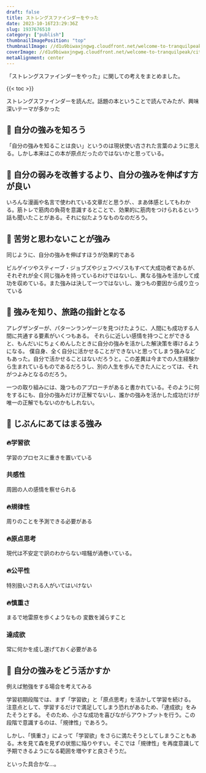 ```yaml
---
draft: false
title: ストレングスファインダーをやった
date: 2023-10-16T23:29:36Z
slug: 1937676510
category: ["publish"]
thumbnailImagePosition: "top"
thumbnailImage: //d1u9biwaxjngwg.cloudfront.net/welcome-to-tranquilpeak/city-750.jpg
coverImage: //d1u9biwaxjngwg.cloudfront.net/welcome-to-tranquilpeak/city.jpg
metaAlignment: center
---
```

「ストレングスファインダーをやった」に関しての考えをまとめました。
<!--more-->

{{< toc >}}

ストレングスファインダーを読んだ。話題の本ということで読んでみたが、興味深いテーマが多かった

## 🌈 自分の強みを知ろう
「自分の強みを知ることは良い」というのは現状使い古された言葉のように思える。しかし本来はこの本が原点だったのではないかと思っている。

## 🌈  自分の弱みを改善するより、自分の強みを伸ばす方が良い

いろんな漫画や名言で使われている文章だと思うが、、まあ体感としてもわかる。筋トレで筋肉の負荷を意識するとことで、効果的に筋肉をつけられるという話も聞いたことがある。それに似たようなものなのだろう。

## 🌈 苦労と思わないことが強み
同じように、自分の強みを伸ばすほうが効果的である

ビルゲイツやスティーブ・ジョブズやジェフベゾスもすべて大成功者であるが、それぞれが全く同じ強みを持っているわけではないし、異なる強みを活かして成功を収めている。また強みは決して一つではないし、幾つもの要因から成り立っている

## 🌈 強みを知り、旅路の指針となる
アレグザンダーが、パターンランゲージを見つけたように、人間にも成功する人間に共通する要素がいくつもある。
それらに近しい感情を持つことができると、もんだいにちょくめんしたときに自分の強みを活かした解決策を導けるようになる。
僕自身、全く自分に活かせることができないと思ってしまう強みなどもあった。自分で活かせることはないだろうと。この差異は今までの人生経験から生まれているものであるだろうし、別の人生を歩んできた人にとっては、それがつよみとなるのだろう。

一つの取り組みには、幾つものアプローチがあると書かれている。そのように何をするにも、自分の強みだけが正解でないし、誰かの強みを活かした成功だけが唯一の正解でもないのかもしれない。



## 🌈 じぶんにあてはまる強み

### 🔥学習欲
学習のプロセスに重きを置いている

### 共感性
周囲の人の感情を察せられる

### 🔥規律性
周りのことを予測できる必要がある

### 🔥原点思考
現代は不安定で訳のわからない喧騒が渦巻いている。

### 🔥公平性
特別扱いされる人がいてはいけない

### 🔥慎重さ
まるで地雷原を歩くようなもの
変数を減らすこと

### 達成欲
常に何かを成し遂げておく必要がある

## 🌈 自分の強みをどう活かすか

例えば勉強をする場合を考えてみる

学習初期段階では、まず「学習欲」と「原点思考」を活かして学習を続ける。
注意点として、学習するだけで満足してしまう恐れがあるため、「達成欲」をみたそうとする。
そのため、小さな成功を喜びながらアウトプットを行う。この段階で意識するのは、「規律性」であろう。

しかし、「慎重さ」によって「学習欲」をさらに満たそうとしてしまうこともある。木を見て森を見ずの状態に陥りやすい。そこでは「規律性」を再度意識して予期できるようになる範囲を増やすと良さそうだ。

といった具合かな…。
